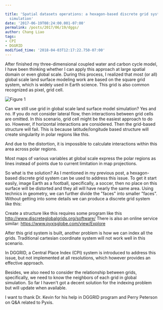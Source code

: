 ```yaml
---
 
title: 'Spatial datasets operations: a hexagon-based discrete grid systems for global
  simulation'
date: '2017-06-19T08:24:00.001-07:00'
permalink: /posts/2017/06/19/dggs/
author: Chang Liao
tags:
- CPI
- DGGRID
modified_time: '2018-04-03T12:17:22.750-07:00'
---
```


After finished my three-dimensional coupled water and carbon cycle model, I have been thinking whether I can apply this approach at large spatial domain or even global scale.
During this process, I realized that most (or all) global scale land surface modeling work are based on the square grid system, which is widely used in Earth science. This grid is also common recognized as pixel, grid cell.

![Figure 1](https://github.com/changliao/changliao.github.io/blob/main/_figure/hexwatershed/polar.png?raw=true)

Can we still use grid in global scale land surface model simulation?
Yes and no. If you do not consider lateral flow, then interactions between grid cells are omitted. In this scenario, grid cell might be the easiest approach to do so.
However, if horizontal interactions are considered. Then the grid-based structure will fail. This is because latitude/longitude based structure will create singularity in polar regions like this.


And due to the distortion, it is impossible to calculate interactions within this area across polar regions.

Most maps of various variables at global scale express the polar regions as lines instead of points due to current limitation in map projections.

So what is the solution?
As I mentioned in my previous post, a hexagon-based discrete grid system can be used to address this issue. To get it start easily, image Earth as a football, specifically, a soccer, then no place on this surface will be distorted and they all will have nearly the same area.
Using technics in geometry, we can further divide the "faces" into smaller "faces". Without getting into some details we can produce a discrete grid system like this:


Create a structure like this requires some program like this
http://www.discreteglobalgrids.org/software/
There is also an online service similar:
https://www.pyxisglobe.com/view/Explore

After this grid system is built, another problem is how we can index all the grids. Traditional cartesian coordinate system will not work well in this scenario.

In DGGRID, a Central Place Index (CPI) system is introduced to address this issue, but not implemented at all resolutions, which however provides an effective approach.

Besides, we also need to consider the relationship between grids, specifically, we need to know the neighbors of each grid in global simulation. So far I haven't got a decent solution for the indexing problem but will update when available.

I want to thank Dr. Kevin for his help in DGGRID program and Perry Peterson on Q&A related to Pyxis.